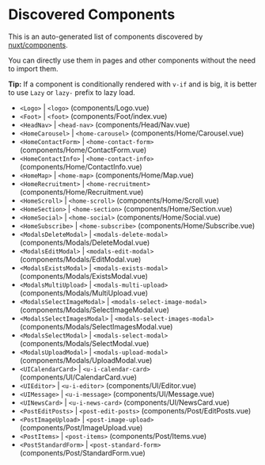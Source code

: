 # Discovered Components

This is an auto-generated list of components discovered by [nuxt/components](https://github.com/nuxt/components).

You can directly use them in pages and other components without the need to import them.

**Tip:** If a component is conditionally rendered with `v-if` and is big, it is better to use `Lazy` or `lazy-` prefix to lazy load.

- `<Logo>` | `<logo>` (components/Logo.vue)
- `<Foot>` | `<foot>` (components/Foot/index.vue)
- `<HeadNav>` | `<head-nav>` (components/Head/Nav.vue)
- `<HomeCarousel>` | `<home-carousel>` (components/Home/Carousel.vue)
- `<HomeContactForm>` | `<home-contact-form>` (components/Home/ContactForm.vue)
- `<HomeContactInfo>` | `<home-contact-info>` (components/Home/ContactInfo.vue)
- `<HomeMap>` | `<home-map>` (components/Home/Map.vue)
- `<HomeRecruitment>` | `<home-recruitment>` (components/Home/Recruitment.vue)
- `<HomeScroll>` | `<home-scroll>` (components/Home/Scroll.vue)
- `<HomeSection>` | `<home-section>` (components/Home/Section.vue)
- `<HomeSocial>` | `<home-social>` (components/Home/Social.vue)
- `<HomeSubscribe>` | `<home-subscribe>` (components/Home/Subscribe.vue)
- `<ModalsDeleteModal>` | `<modals-delete-modal>` (components/Modals/DeleteModal.vue)
- `<ModalsEditModal>` | `<modals-edit-modal>` (components/Modals/EditModal.vue)
- `<ModalsExistsModal>` | `<modals-exists-modal>` (components/Modals/ExistsModal.vue)
- `<ModalsMultiUpload>` | `<modals-multi-upload>` (components/Modals/MultiUpload.vue)
- `<ModalsSelectImageModal>` | `<modals-select-image-modal>` (components/Modals/SelectImageModal.vue)
- `<ModalsSelectImagesModal>` | `<modals-select-images-modal>` (components/Modals/SelectImagesModal.vue)
- `<ModalsSelectModal>` | `<modals-select-modal>` (components/Modals/SelectModal.vue)
- `<ModalsUploadModal>` | `<modals-upload-modal>` (components/Modals/UploadModal.vue)
- `<UICalendarCard>` | `<u-i-calendar-card>` (components/UI/CalendarCard.vue)
- `<UIEditor>` | `<u-i-editor>` (components/UI/Editor.vue)
- `<UIMessage>` | `<u-i-message>` (components/UI/Message.vue)
- `<UINewsCard>` | `<u-i-news-card>` (components/UI/NewsCard.vue)
- `<PostEditPosts>` | `<post-edit-posts>` (components/Post/EditPosts.vue)
- `<PostImageUpload>` | `<post-image-upload>` (components/Post/ImageUpload.vue)
- `<PostItems>` | `<post-items>` (components/Post/Items.vue)
- `<PostStandardForm>` | `<post-standard-form>` (components/Post/StandardForm.vue)
